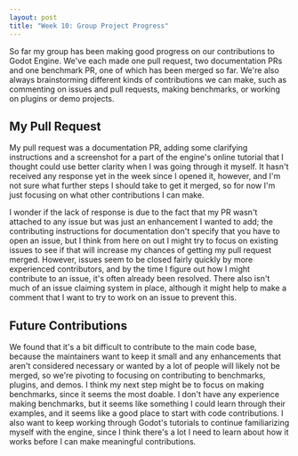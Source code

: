 ```yaml
---
layout: post
title: "Week 10: Group Project Progress"
---
```


So far my group has been making good progress on our contributions to Godot Engine. We've each made one pull request, two documentation PRs and one benchmark PR, one of which has been merged so far. We're also always brainstorming different kinds of contributions we can make, such as commenting on issues and pull requests, making benchmarks, or working on plugins or demo projects. 

<!--more-->

## My Pull Request

My pull request was a documentation PR, adding some clarifying instructions and a screenshot for a part of the engine's online tutorial that I thought could use better clarity when I was going through it myself. It hasn't received any response yet in the week since I opened it, however, and I'm not sure what further steps I should take to get it merged, so for now I'm just focusing on what other contributions I can make. 

I wonder if the lack of response is due to the fact that my PR wasn't attached to any issue but was just an enhancement I wanted to add; the contributing instructions for documentation don't specify that you have to open an issue, but I think from here on out I might try to focus on existing issues to see if that will increase my chances of getting my pull request merged. However, issues seem to be closed fairly quickly by more experienced contributors, and by the time I figure out how I might contribute to an issue, it's often already been resolved. There also isn't much of an issue claiming system in place, although it might help to make a comment that I want to try to work on an issue to prevent this.

## Future Contributions

We found that it's a bit difficult to contribute to the main code base, because the maintainers want to keep it small and any enhancements that aren't considered necessary or wanted by a lot of people will likely not be merged, so we're pivoting to focusing on contributing to benchmarks, plugins, and demos. I think my next step might be to focus on making benchmarks, since it seems the most doable. I don't have any experience making benchmarks, but it seems like something I could learn through their examples, and it seems like a good place to start with code contributions. I also want to keep working through Godot's tutorials to continue familiarizing myself with the engine, since I think there's a lot I need to learn about how it works before I can make meaningful contributions. 